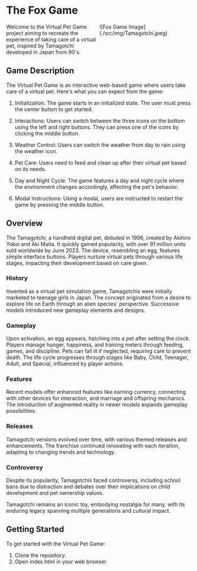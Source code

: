 # The Fox Game 
<div style="display: flex;">
    <div style="flex: 1;">
  Welcome to the Virtual Pet Game project aiming to recreate the experience of taking care of a virtual pet, inspired by Tamagotchi developed in Japan from 90's. 
</div>
    <div style="flex: 1;">
        ![Fox Game Image](./src/img/Tamagotchi.jpeg)
    </div>
</div>

## Game Description
  The Virtual Pet Game is an interactive web-based game where users take care of a virtual pet. Here's what you can expect from the game:

  1. Initialization: The game starts in an initialized state. The user must press the center button to get started.

  2. Interactions: Users can switch between the three icons on the bottom using the left and right buttons. They can press one of the icons by clicking the middle button.

  3. Weather Control: Users can switch the weather from day to rain using the weather icon.

  4. Pet Care: Users need to feed and clean up after their virtual pet based on its needs.

  5. Day and Night Cycle: The game features a day and night cycle where the environment changes accordingly, affecting the pet's behavior.

  6. Modal Instructions: Using a modal, users are instructed to restart the game by pressing the middle button.

## Overview
  The Tamagotchi, a handheld digital pet, debuted in 1996, created by Akihiro Yokoi and Aki Maita. It quickly gained popularity, with over 91 million units sold worldwide by June 2023. The device, resembling an egg, features simple interface buttons. Players nurture virtual pets through various life stages, impacting their development based on care given.

### History
  Invented as a virtual pet simulation game, Tamagotchis were initially marketed to teenage girls in Japan. The concept originated from a desire to explore life on Earth through an alien species' perspective. Successive models introduced new gameplay elements and designs.

### Gameplay
  Upon activation, an egg appears, hatching into a pet after setting the clock. Players manage hunger, happiness, and training meters through feeding, games, and discipline. Pets can fall ill if neglected, requiring care to prevent death. The life cycle progresses through stages like Baby, Child, Teenager, Adult, and Special, influenced by player actions.

### Features
  Recent models offer enhanced features like earning currency, connecting with other devices for interaction, and marriage and offspring mechanics. The introduction of augmented reality in newer models expands gameplay possibilities.

### Releases
  Tamagotchi versions evolved over time, with various themed releases and enhancements. The franchise continued innovating with each iteration, adapting to changing trends and technology.

### Controversy
  Despite its popularity, Tamagotchis faced controversy, including school bans due to distraction and debates over their implications on child development and pet ownership values.

Tamagotchi remains an iconic toy, embodying nostalgia for many, with its enduring legacy spanning multiple generations and cultural impact.

## Getting Started
  To get started with the Virtual Pet Game:
  1. Clone the repository.
  2. Open index.html in your web browser.






